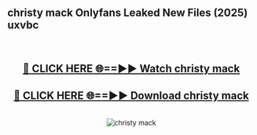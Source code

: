 <h2>christy mack Onlyfans Leaked New Files (2025) uxvbc</h2>
<br>
<div align="center">
<h2><a href="https://mediafiles.top/christy_mack&ref=git" rel="nofollow">🔴 CLICK HERE 🌐==►► Watch christy mack</a></h2>
<h2><a href="https://mediafiles.top/christy_mack&ref=git" rel="nofollow">🔴 CLICK HERE 🌐==►► Download christy mack</a></h2>
<br>
<a href="https://mediafiles.top/christy_mack&ref=git" rel="nofollow" data-target="animated-image.originalLink"><img src="https://i.ibb.co.com/xMMVF88/686577567.gif" alt="christy mack" style="max-width: 100%; display: inline-block;" data-target="animated-image.originalImage"></a>
</div>
<br>
<br>
